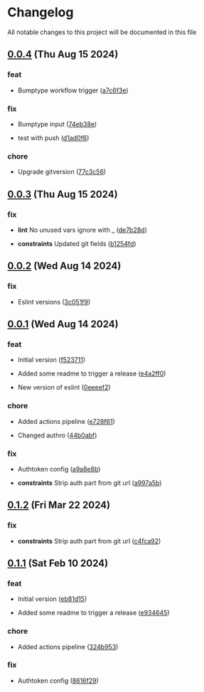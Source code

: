 
# Changelog

All notable changes to this project will be documented in this file


## [0.0.4](https://github.com/jwpkg/common-tools/compare/v0.0.3...v0.0.4) (Thu Aug 15 2024)

### feat

* Bumptype workflow trigger ([a7c6f3e](https://github.com/jwpkg/common-tools/commit/a7c6f3e5222eb53c7ce73162405e755266942cb2))

### fix

* Bumptype input ([74eb38e](https://github.com/jwpkg/common-tools/commit/74eb38e6a056c5fd100008492ddfaafa59f14095))

* test with push ([d1ad0f6](https://github.com/jwpkg/common-tools/commit/d1ad0f61994888a92b236ead01a011bd70b34845))

### chore

* Upgrade gitversion ([77c3c56](https://github.com/jwpkg/common-tools/commit/77c3c56209280be497b86e3efa7efe98f8df16fb))

## [0.0.3](https://github.com/jwpkg/common-tools/compare/v0.0.2...v0.0.3) (Thu Aug 15 2024)

### fix

* **lint** No unused vars ignore with _ ([de7b28d](https://github.com/jwpkg/common-tools/commit/de7b28de12df328a144c2d8597504c8879e93e5e))

* **constraints** Updated git fields ([b1254fd](https://github.com/jwpkg/common-tools/commit/b1254fdebf1631bf1b6bde22227afad635ccb804))

## [0.0.2](https://github.com/joostvdwsd/common-tools/compare/v0.0.1...v0.0.2) (Wed Aug 14 2024)

### fix

* Eslint versions ([3c051f9](https://github.com/joostvdwsd/common-tools/commit/3c051f9e0826f245c0796b8662d4f54087260f58))

## [0.0.1](https://github.com/joostvdwsd/common-tools/compare/v0.0.0...v0.0.1) (Wed Aug 14 2024)

### feat

* Initial version ([f523711](https://github.com/joostvdwsd/common-tools/commit/f52371136e9dbd10f3d51b57c20cfc2be32bcd11))

* Added some readme to trigger a release ([e4a2ff0](https://github.com/joostvdwsd/common-tools/commit/e4a2ff029a1d4a4b3c0e1e29df1cfe2a3c7e9b0a))

* New version of eslint ([0eeeef2](https://github.com/joostvdwsd/common-tools/commit/0eeeef2058ede17c58f7887d69cf89c1026197dc))

### chore

* Added actions pipeline ([e728f61](https://github.com/joostvdwsd/common-tools/commit/e728f618714a7098e7e26a096538ca625ab8cdbc))

* Changed authro ([44b0abf](https://github.com/joostvdwsd/common-tools/commit/44b0abfc6b4726424c915b8f2a0cb5072a1a1e8c))

### fix

* Authtoken config ([a9a8e8b](https://github.com/joostvdwsd/common-tools/commit/a9a8e8b45397d62902b33849d9066513c6a798b6))

* **constraints** Strip auth part from git url ([a997a5b](https://github.com/joostvdwsd/common-tools/commit/a997a5bd94f39d6c02b7f43b4f805cce62a24557))

## [0.1.2](https://github.com/cp-utils/common-tools/compare/v0.1.1...v0.1.2) (Fri Mar 22 2024)

### fix

* **constraints** Strip auth part from git url ([c4fca92](https://github.com/cp-utils/common-tools/commit/c4fca920d73c3f316157059832077ad66ff1ea66))

## [0.1.1](https://github.com/cp-utils/common-tools/compare/v0.1.0...v0.1.1) (Sat Feb 10 2024)

### feat

* Initial version ([eb81d15](https://github.com/cp-utils/common-tools/commit/eb81d1514e0b12ea01aaa9b50dea0ba6b3f3fbb9))

* Added some readme to trigger a release ([e934645](https://github.com/cp-utils/common-tools/commit/e9346450b1f30965c3acd7941abaf6c7bc2648dc))

### chore

* Added actions pipeline ([324b953](https://github.com/cp-utils/common-tools/commit/324b9535c265810b024ec46d1d11cdf234807afd))

### fix

* Authtoken config ([8616f29](https://github.com/cp-utils/common-tools/commit/8616f2942b279074f0f2eca3a072818c2c5e1ad7))
